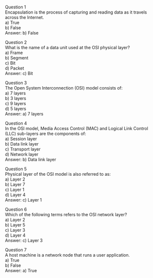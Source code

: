Question 1  
Encapsulation is the process of capturing and reading data as it travels across the Internet.  
a) True  
b) False  
Answer: b) False

Question 2  
What is the name of a data unit used at the OSI physical layer?  
a) Frame  
b) Segment  
c) Bit  
d) Packet  
Answer: c) Bit

Question 3  
The Open System Interconnection (OSI) model consists of:  
a) 7 layers  
b) 3 layers  
c) 9 layers  
d) 5 layers  
Answer: a) 7 layers

Question 4  
In the OSI model, Media Access Control (MAC) and Logical Link Control (LLC) sub-layers are the components of:  
a) Session layer  
b) Data link layer  
c) Transport layer  
d) Network layer  
Answer: b) Data link layer

Question 5  
Physical layer of the OSI model is also referred to as:  
a) Layer 2  
b) Layer 7  
c) Layer 1  
d) Layer 4  
Answer: c) Layer 1

Question 6  
Which of the following terms refers to the OSI network layer?  
a) Layer 2  
b) Layer 5  
c) Layer 3  
d) Layer 4  
Answer: c) Layer 3

Question 7  
A host machine is a network node that runs a user application.  
a) True  
b) False  
Answer: a) True

